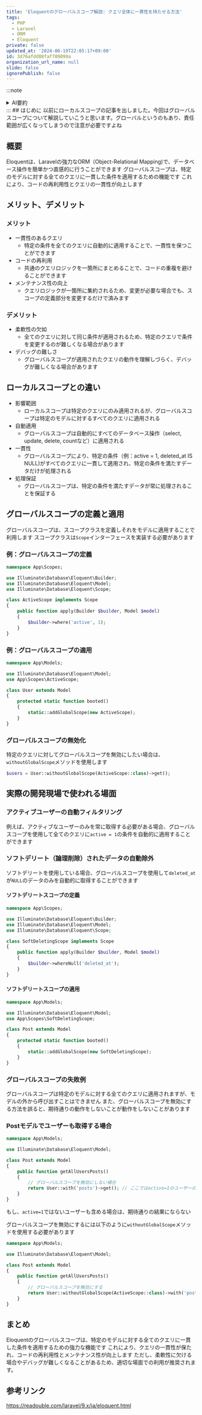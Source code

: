 ```yaml
---
title: 'Eloquentのグローバルスコープ解説: クエリ全体に一貫性を持たせる方法'
tags:
  - PHP
  - Laravel
  - ORM
  - Eloquent
private: false
updated_at: '2024-06-19T22:05:17+09:00'
id: 3d76afdd88faf789099a
organization_url_name: null
slide: false
ignorePublish: false
---
```

:::note 
<details><summary>AI要約</summary>

- グローバルスコープは特定のモデルに対する全てのクエリに適用され、select、update、delete、countなどの操作に自動的に適用される
- 特定の条件（例：active = 1やdeleted_at IS NULL）が全てのクエリに一貫して適用され、条件を満たすデータだけが常に処理される
- ローカルスコープはクエリビルダ内でメソッドチェーンとして呼び出されるが、グローバルスコープは自動的に適用されるため、明示的に呼び出す必要がない
- グローバルスコープはスコープクラスを定義し、それをモデルに適用することで利用される
- グローバルスコープを無効にするには、withoutGlobalScopeメソッドを使用する必要がある
</details>
:::
## はじめに
以前にローカルスコープの記事を出しました。今回はグローバルスコープについて解説していこうと思います。グローバルというのもあり、責任範囲が広くなってしまうので注意が必要ですよね

## 概要
Eloquentは、Laravelの強力なORM（Object-Relational Mapping)で、データベース操作を簡単かつ直感的に行うことができます
グローバルスコープは、特定のモデルに対する全てのクエリに一貫した条件を適用するための機能です
これにより、コードの再利用性とクエリの一貫性が向上します

## メリット、デメリット
### メリット
- 一貫性のあるクエリ
    - 特定の条件を全てのクエリに自動的に適用することで、一貫性を保つことができます
- コードの再利用
    - 共通のクエリロジックを一箇所にまとめることで、コードの重複を避けることができます
- メンテナンス性の向上
    - クエリロジックが一箇所に集約されるため、変更が必要な場合でも、スコープの定義部分を変更するだけで済みます

### デメリット
- 柔軟性の欠如
    - 全てのクエリに対して同じ条件が適用されるため、特定のクエリで条件を変更するのが難しくなる場合があります
- デバッグの難しさ
    - グローバルスコープが適用されたクエリの動作を理解しづらく、デバッグが難しくなる場合があります

## ローカルスコープとの違い
- 影響範囲
    - ローカルスコープは特定のクエリにのみ適用されるが、グローバルスコープは特定のモデルに対するすべてのクエリに適用される
- 自動適用
    - グローバルスコープは自動的にすべてのデータベース操作（select, update, delete, countなど）に適用される
- 一貫性
    - グローバルスコープにより、特定の条件（例：active = 1, deleted_at IS NULL)がすべてのクエリに一貫して適用され、特定の条件を満たすデータだけが処理される
- 処理保証
    - グローバルスコープは、特定の条件を満たすデータが常に処理されることを保証する

## グローバルスコープの定義と適用
グローバルスコープは、スコープクラスを定義しそれをモデルに適用することで利用します
スコープクラスは`Scope`インターフェースを実装する必要があります

### 例：グローバルスコープの定義
```php
namespace App\Scopes;

use Illuminate\Database\Eloquent\Builder;
use Illuminate\Database\Eloquent\Model;
use Illuminate\Database\Eloquent\Scope;

class ActiveScope implements Scope
{
    public function apply(Builder $builder, Model $model)
    {
        $builder->where('active', 1);
    }
}
```

### 例：グローバルスコープの適用
```php
namespace App\Models;

use Illuminate\Database\Eloquent\Model;
use App\Scopes\ActiveScope;

class User extends Model
{
    protected static function booted()
    {
        static::addGlobalScope(new ActiveScope);
    }
}
```

### グローバルスコープの無効化
特定のクエリに対してグローバルスコープを無効にしたい場合は、
`withoutGlobalScope`メソッドを使用します

```php
$users = User::withoutGlobalScope(ActiveScope::class)->get();
```

## 実際の開発現場で使われる場面
### アクティブユーザーの自動フィルタリング
例えば、アクティブなユーザーのみを常に取得する必要がある場合、グローバルスコープを使用して全てのクエリに`active = 1`の条件を自動的に適用することができます

### ソフトデリート（論理削除）されたデータの自動除外
ソフトデリートを使用している場合、グローバルスコープを使用して`deleted_at`が`NULL`のデータのみを自動的に取得することができます
#### ソフトデリートスコープの定義
```php
namespace App\Scopes;

use Illuminate\Database\Eloquent\Builder;
use Illuminate\Database\Eloquent\Model;
use Illuminate\Database\Eloquent\Scope;

class SoftDeletingScope implements Scope
{
    public function apply(Builder $builder, Model $model)
    {
        $builder->whereNull('deleted_at');
    }
}
```

#### ソフトデリートスコープの適用
```php
namespace App\Models;

use Illuminate\Database\Eloquent\Model;
use App\Scopes\SoftDeletingScope;

class Post extends Model
{
    protected static function booted()
    {
        static::addGlobalScope(new SoftDeletingScope);
    }
}
```

### グローバルスコープの失敗例
グローバルスコープは特定のモデルに対する全てのクエリに適用されますが、モデルの外から呼び出すことはできません
また、グローバルスコープを無効にする方法を誤ると、期待通りの動作をしないことが動作をしないことがあります

### Postモデルでユーザーも取得する場合
```php
namespace App\Models;

use Illuminate\Database\Eloquent\Model;

class Post extends Model
{
    public function getAllUsersPosts()
    {
        // グローバルスコープを無効にしない場合
        return User::with('posts')->get(); // ここではactive=1のユーザーのみ取得される
    }
}
```

もし、`active=1`ではないユーザーも含める場合は、期待通りの結果にならない

グローバルスコープを無効にするには以下のように`withoutGlobalScope`メソッドを使用する必要があります

```php
namespace App\Models;

use Illuminate\Database\Eloquent\Model;

class Post extends Model
{
    public function getAllUsersPosts()
    {
        // グローバルスコープを無効にする
        return User::withoutGlobalScope(ActiveScope::class)->with('posts')->get(); // ここでは全ユーザーが取得される
    }
}
```

## まとめ
Eloquentのグローバルスコープは、特定のモデルに対する全てのクエリに一貫した条件を適用するための強力な機能です
これにより、クエリの一貫性が保たれ、コードの再利用性とメンテナンス性が向上します
ただし、柔軟性に欠ける場合やデバッグが難しくなることがあるため、適切な場面での利用が推奨されます。

## 参考リンク

https://readouble.com/laravel/9.x/ja/eloquent.html
